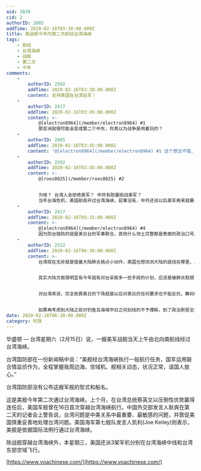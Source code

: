 ```yaml
---
aid: 3039
cid: 2
authorID: 2805
addTime: 2020-02-16T03:30:00.000Z
title: 美战舰今年内第二次航经台湾海峡
tags:
    - 航经
    - 台湾海峡
    - 战舰
    - 第二次
    - 今年
comments:
    -
        authorID: 2592
        addTime: 2020-02-16T03:30:00.000Z
        content: 支持美国在台湾驻军！
    -
        authorID: 2417
        addTime: 2020-02-16T03:45:00.000Z
        content: >-
            @[electron8964](/member/electron8964) #1
            那亚洲就很可能会变成第二个中东，你真以为战争是闹着玩的？
    -
        authorID: 2805
        addTime: 2020-02-16T03:45:00.000Z
        content: '@[electron8964](/member/electron8964) #1 这个想法不错，威逼一个。'
    -
        authorID: 2592
        addTime: 2020-02-16T03:45:00.000Z
        content: >-
            @[roes8025](/member/roes8025) #2


            为啥？ 台湾人会拒绝美军？ 中共有胆量挑战美军？
            当年台海危机，美国航母开过台湾海峡，屁事没有，中共还说以后美军再来就要击沉美军航母，现在呢？？？
    -
        authorID: 2417
        addTime: 2020-02-16T05:15:00.000Z
        content: >-
            @[electron8964](/member/electron8964) #4
            因为防台独防的就是美日台的军事联合，其他什么领土完整都是表面的政治口号。到时候就不是敢不敢的问题了，而是除了铤而走险根本没得选择。至于南海危机，看来你并不是很关心政治，当年的南海危机美国派了两个航母战斗群，全部实弹待命。跟现在派个军舰航行一圈根本不是一回事。自从南海造岛之后你看美国还敢这么玩吗？
    -
        authorID: 2522
        addTime: 2020-02-16T06:30:00.000Z
        content: >-
            台湾现在无非就是借着大陆肺炎搞点小动作，美国也想测测大陆的底线在哪里，比如上周赖清得去了趟美国，但是白宫美方一概不评论，也不接受正式采访。上周大陆军机绕台、国台办出来说话，算是回应。


            其实大陆方面很明显有今年就有对台采取多一些手段的计划，应该是被肺炎耽搁了。现在的政治默契是台海中线，但是你得有足够的实力让人家遵守默契，只凭台湾这种连最高军事长官都能做自己的飞机坠机的军事实力，走对抗路线明显不足矣让大陆遵守，无非是靠美日，那就得安心的按照别人的剧本来，老老实实当棋子，美国和欧洲打贸易战，德法联合欧盟还能反抗反抗逼川普让让步，日韩打贸易战韩国就是一败涂地没有任何还击的可能，因为实力相差太远。


            对台湾来说，完全依靠美日的下场就是以后对美日的任何要求也不能反抗，筹码明显也远少于韩国。台湾最好的选择应该是左右逢源，让大陆和美国竞价，但是民进党的基本盘决定了做不到这一点，他们只能走对抗路线，对党、选举是最好的路线，但是对台湾整体明显不是。现在的台湾，左右都是人为刀俎，自己是案板上的鱼肉，我记得去年日本拿走台湾那个什么金枪鱼的捕鱼配额，台湾什么都不敢说，就是例子。将来有一天，美国想给台湾加些关税，日本想对台湾出台点贸易禁令，台湾估计连反抗的声音都不敢有。


            如果再考虑到大陆之前对钓鱼岛海域中日之间划线的不予理睬，到了政治默契全没有的那一天，就是拼拳头大小、拼实力。就好像现在的南海，大陆拼得就是物理存在。说起来每次内忧外患的时候，转移内部矛盾最好的办法，都是向外转移矛盾，比如大陆的对越战争，现在这个时候台湾还在给大陆送借口，那其实就是玩火，只能说台湾应该是很期待美国日本朋友靠得住吧。不过看到美国和以色列单方面出台的对耶路撒冷地区的规划，以及美国大使在这之后对对以色列国会新立法的训斥，很难想象美国会在利益有限的情况下来真心支持台湾。至于驻军，不驻军台湾都跪在美国面前了，美国再驻军会有什么新的收益啊，以为美国真的愿意出兵灭掉中共吗，那可真是活在梦里。
date: 2020-02-16T06:30:00.000Z
category: 时政
---
```


华盛顿 — 台湾星期六（2月15日）说，一艘美军战舰当天上午由北向南航线经过台湾海峡。

台湾国防部在一份新闻稿中说：“美舰经台湾海峡执行一般航行任务，国军运用联合情监侦作为，全程掌握我周边海、空域机、舰相关动态，状况正常，请国人放心。”

台湾国防部没有公布这艘军舰的型式和船名。

这是美舰今年第二次通过台湾海峡。上个月，在台湾总统蔡英文以压倒性优势赢得连任后，美国军舰曾在16日首次穿越台湾海峡航行。中国外交部发言人耿爽在第二天的记者会上警告说，台湾问题是中美关系中最重要、最敏感的问题，并敦促美国慎重妥善地处理台湾问题。美国海军第七舰队发言人凯利(Joe Keiley)则表示，美舰是依据国际法例行通过台湾海峡。

除战舰穿越台湾海峡外，本星期三，美国还派3架军机分别在台湾海峡中线和台湾东部空域飞行。

[https://www.voachinese.com/](https://www.voachinese.com/)
